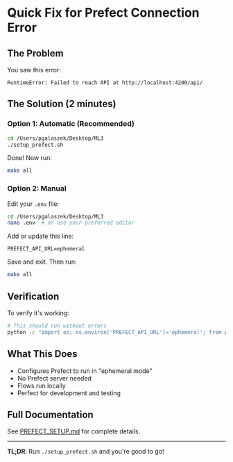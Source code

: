 # Quick Fix for Prefect Connection Error

## The Problem

You saw this error:
```
RuntimeError: Failed to reach API at http://localhost:4200/api/
```

## The Solution (2 minutes)

### Option 1: Automatic (Recommended)

```bash
cd /Users/pgalaszek/Desktop/ML3
./setup_prefect.sh
```

Done! Now run:
```bash
make all
```

### Option 2: Manual

Edit your `.env` file:

```bash
cd /Users/pgalaszek/Desktop/ML3
nano .env  # or use your preferred editor
```

Add or update this line:
```
PREFECT_API_URL=ephemeral
```

Save and exit. Then run:
```bash
make all
```

## Verification

To verify it's working:

```bash
# This should run without errors
python -c "import os; os.environ['PREFECT_API_URL']='ephemeral'; from prefect import flow; print('Success!')"
```

## What This Does

- Configures Prefect to run in "ephemeral mode"
- No Prefect server needed
- Flows run locally
- Perfect for development and testing

## Full Documentation

See [PREFECT_SETUP.md](PREFECT_SETUP.md) for complete details.

---

**TL;DR**: Run `./setup_prefect.sh` and you're good to go!
